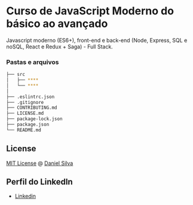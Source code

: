 # Curso de JavaScript Moderno do básico ao avançado


Javascript moderno (ES6+), front-end e back-end (Node, Express, SQL e noSQL, React e Redux + Saga) - Full Stack. 

### Pastas e arquivos

```sh
├── src
│   ├── ****
│   └── ****
│  
├── .eslintrc.json
├── .gitignore
├── CONTRIBUTING.md
├── LICENSE.md
├── package-lock.json
├── package.json
└── README.md
```

## License

[MIT License](https://github.com/Daniel-Silva/js-tdd/blob/master/LICENSE) @ [Daniel Silva](https://github.com/Daniel-Silva)

## Perfil do LinkedIn 

* [Linkedin](https://www.linkedin.com/in/daniel-silva-852306ab/)